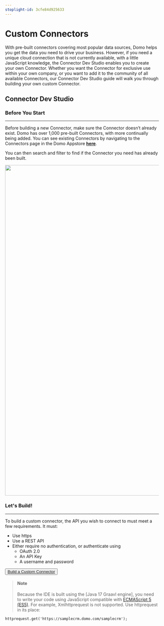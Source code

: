 ```yaml
---
stoplight-id: 3cfe84d925633
---
```


# Custom Connectors

With pre-built connectors covering most popular data sources, Domo helps you get the data you need to drive your business. However, if you need a unique cloud connection that is not currently available, with a little JavaScript knowledge, the Connector Dev Studio enables you to create your own Connector. Whether you want the Connector for exclusive use within your own company, or you want to add it to the community of all available Connectors, our Connector Dev Studio guide will walk you through building your own custom Connector.

## Connector Dev Studio

### Before You Start
---
Before building a new Connector, make sure the Connector doesn’t already exist. Domo has over 1,000 pre-built Connectors, with more continually being added. You can see existing Connectors by navigating to the Connectors page in the Domo Appstore **[here](https://www.domo.com/appstore/apps?appType=Connector)**.

You can then search and filter to find if the Connector you need has already been built.

<img class="alignnone size-full wp-image-3731" src="https://web-assets.domo.com/miyagi/images/product/product-feature-dev-portal-connectors-list-misc.png" alt="" width="1083" height="&quot;1008" />

### Let's Build!
---

To build a custom connector, the API you wish to connect to must meet a few requirements. It must:

- Use https
- Use a REST API
- Either require no authentication, or authenticate using
   - OAuth 2.0
   - An API Key
   - A username and password

<button class="domo-cta-button">
  <a href="https://api.domo.com/builder/index.html">Build a Custom Connector</a>
</button>

<!-- theme: info -->

> #### Note
>Because the IDE is built using the [Java 17 Graavl engine], you need to write your code using JavaScript compatible with [ECMAScript 5 (ES5)](https://www.w3schools.com/js/js_es5.asp). For example, Xmlhttprequest is not supported. Use httprequest in its place:

```
httprequest.get('https://samplecrm.domo.com/samplecrm');
```

